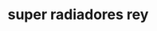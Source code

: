 ---
title: "super radiadores rey"
url: /puerto-la-cruz/super-radiadores-rey/
shop: reparación de automóviles
---